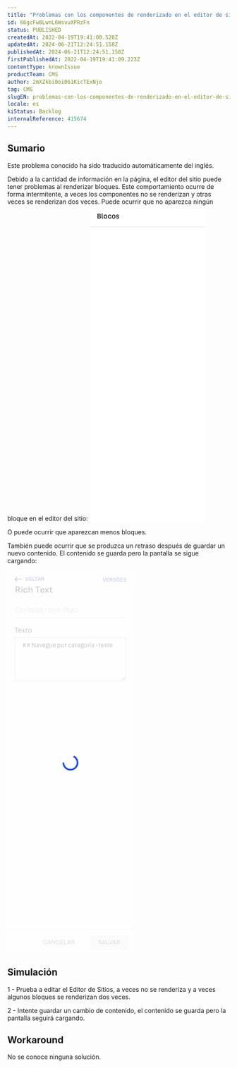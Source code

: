 ```yaml
---
title: "Problemas con los componentes de renderizado en el editor de sitios"
id: 66gcFw8LwnL6WsvuXPRzFn
status: PUBLISHED
createdAt: 2022-04-19T19:41:08.520Z
updatedAt: 2024-06-21T12:24:51.158Z
publishedAt: 2024-06-21T12:24:51.158Z
firstPublishedAt: 2022-04-19T19:41:09.223Z
contentType: knownIssue
productTeam: CMS
author: 2mXZkbi0oi061KicTExNjo
tag: CMS
slugEN: problemas-con-los-componentes-de-renderizado-en-el-editor-de-sitios
locale: es
kiStatus: Backlog
internalReference: 415674
---
```


## Sumario

<div class="alert alert-info">
  <p>Este problema conocido ha sido traducido automáticamente del inglés.</p>
</div>


Debido a la cantidad de información en la página, el editor del sitio puede tener problemas al renderizar bloques. Este comportamiento ocurre de forma intermitente, a veces los componentes no se renderizan y otras veces se renderizan dos veces. Puede ocurrir que no aparezca ningún bloque en el editor del sitio:
 ![](https://raw.githubusercontent.com/vtexdocs/help-center-content/refs/heads/main/docs/es/known-issues/CMS/problemas-con-los-componentes-de-renderizado-en-el-editor-de-sitios_1.png)

O puede ocurrir que aparezcan menos bloques.

También puede ocurrir que se produzca un retraso después de guardar un nuevo contenido. El contenido se guarda pero la pantalla se sigue cargando:

 ![](https://raw.githubusercontent.com/vtexdocs/help-center-content/refs/heads/main/docs/es/known-issues/CMS/problemas-con-los-componentes-de-renderizado-en-el-editor-de-sitios_2.png)


##

## Simulación


1 - Prueba a editar el Editor de Sitios, a veces no se renderiza y a veces algunos bloques se renderizan dos veces.

2 - Intente guardar un cambio de contenido, el contenido se guarda pero la pantalla seguirá cargando.



## Workaround


No se conoce ninguna solución.



